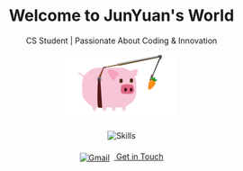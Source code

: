<div align="center">
  <!-- Title -->
  <h1>
    Welcome to JunYuan's World
  </h1>
  <!-- Subtitle -->
  <p>
    CS Student | Passionate About Coding & Innovation
  </p>
  <!-- Load.gif -->
  <img src="https://github.com/43903687/43903687/blob/main/load.gif?raw=true" alt="Cute Pig" width="200"/>
  
  <!-- Skills Icons using skillicons.dev -->
  <div style="margin: 20px 0;">
    <!-- 这里使用 skillicons.dev 的 API -->
    <img src="https://skillicons.dev/icons?i=python,javascript,css,html,react,nodejs" alt="Skills" />
  </div>
  
  <!-- Contact -->
  <p>
    <a href="mailto:your.email@example.com" target="_blank">
      <img src="https://skillicons.dev/icons?i=gmail" alt="Gmail" width="30" style="vertical-align: middle; margin-right: 8px;"/>
      Get in Touch
    </a>
  </p>
</div>
